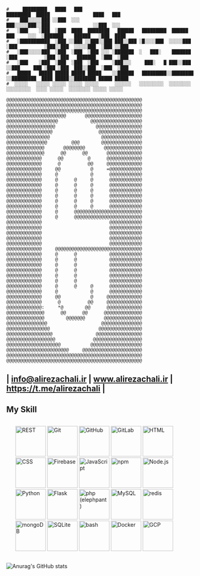 <img src="https://user-images.githubusercontent.com/74038190/225813708-98b745f2-7d22-48cf-9150-083f1b00d6c9.gif" alt="" title=""/>


```
#     █████████   ████   ███                                                  █████████  █████                ████   ███ 
#    ███░░░░░███ ░░███  ░░░                                                  ███░░░░░███░░███                ░░███  ░░░  
#   ░███    ░███  ░███  ████  ████████   ██████   █████████  ██████         ███     ░░░  ░███████    ██████   ░███  ████ 
#   ░███████████  ░███ ░░███ ░░███░░███ ███░░███ ░█░░░░███  ░░░░░███       ░███          ░███░░███  ░░░░░███  ░███ ░░███ 
#   ░███░░░░░███  ░███  ░███  ░███ ░░░ ░███████  ░   ███░    ███████       ░███          ░███ ░███   ███████  ░███  ░███ 
#   ░███    ░███  ░███  ░███  ░███     ░███░░░     ███░   █ ███░░███       ░░███     ███ ░███ ░███  ███░░███  ░███  ░███ 
#   █████   █████ █████ █████ █████    ░░██████   █████████░░████████       ░░█████████  ████ █████░░████████ █████ █████
#  ░░░░░   ░░░░░ ░░░░░ ░░░░░ ░░░░░      ░░░░░░   ░░░░░░░░░  ░░░░░░░░         ░░░░░░░░░  ░░░░ ░░░░░  ░░░░░░░░ ░░░░░ ░░░░░ 
```
```
@@@@@@@@@@@@@@@@@@@@@@@@@@@@@@@@@@@@@@@@@@@@@@@@@@
@@@@@@@@@@@@@@@@@@@@@@@@@@@@@@@@@@@@@@@@@@@@@@@@@@
@@@@@@@@@@@@@@@@@@@@@@@@@@@@@@@@@@@@@@@@@@@@@@@@@@
@@@@@@@@@@@@@@@@@@@@@@       @@@@@@@@@@@@@@@@@@@@@
@@@@@@@@@@@@@@@@@@@            @@@@@@@@@@@@@@@@@@@
@@@@@@@@@@@@@@@@@@               @@@@@@@@@@@@@@@@@
@@@@@@@@@@@@@@@@@                 @@@@@@@@@@@@@@@@
@@@@@@@@@@@@@@@@                   @@@@@@@@@@@@@@@
@@@@@@@@@@@@@@@         @@@        @@@@@@@@@@@@@@@
@@@@@@@@@@@@@@       @@@@@@@@       @@@@@@@@@@@@@@
@@@@@@@@@@@@@@      @@      @@       @@@@@@@@@@@@@
@@@@@@@@@@@@@      @@         @      @@@@@@@@@@@@@
@@@@@@@@@@@@@      @          @@     @@@@@@@@@@@@@
@@@@@@@@@@@@@     @@           @     =@@@@@@@@@@@@
@@@@@@@@@@@@@     @            @      @@@@@@@@@@@@
@@@@@@@@@@@@@     @      @     @      @@@@@@@@@@@@
@@@@@@@@@@@@@     @      @     @      @@@@@@@@@@@@
@@@@@@@@@@@@@     @      @     @      @@@@@@@@@@@@
@@@@@@@@@@@@@     @      @     @      @@@@@@@@@@@@
@@@@@@@@@@@@@     @      @     @      @@@@@@@@@@@@
@@@@@@@@@@@@@     @      @     @      @@@@@@@@@@@@
@@@@@@@@@@@@@     @      @@@@@@@@@@@@@@@@@@@@@@@@@
@@@@@@@@@@@@@     @      @@@@@@@@@@@@@@@@@@@@@@@@@
@@@@@@@@@@@@@                         @@@@@@@@@@@@
@@@@@@@@@@@@@                         @@@@@@@@@@@@
@@@@@@@@@@@@@                         @@@@@@@@@@@@
@@@@@@@@@@@@@                         @@@@@@@@@@@@
@@@@@@@@@@@@@                         @@@@@@@@@@@@
@@@@@@@@@@@@@     @@@@@@@@@@@@@@@@@@@@@@@@@@@@@@@@
@@@@@@@@@@@@@     @      @            @@@@@@@@@@@@
@@@@@@@@@@@@@     @      @            @@@@@@@@@@@@
@@@@@@@@@@@@@     @      @            @@@@@@@@@@@@
@@@@@@@@@@@@@     @      @            @@@@@@@@@@@@
@@@@@@@@@@@@@     @      @            @@@@@@@@@@@@
@@@@@@@@@@@@@     @      @            @@@@@@@@@@@@
@@@@@@@@@@@@@     @      @     @      @@@@@@@@@@@@
@@@@@@@@@@@@@     @            @      @@@@@@@@@@@@
@@@@@@@@@@@@@     @@           @     @@@@@@@@@@@@@
@@@@@@@@@@@@@      @          @@     @@@@@@@@@@@@@
@@@@@@@@@@@@@:     *@        @@      @@@@@@@@@@@@@
@@@@@@@@@@@@@@      @@      @@      @@@@@@@@@@@@@@
@@@@@@@@@@@@@@        @@@@@@@       @@@@@@@@@@@@@@
@@@@@@@@@@@@@@@                    @@@@@@@@@@@@@@@
@@@@@@@@@@@@@@@@                  @@@@@@@@@@@@@@@@
@@@@@@@@@@@@@@@@@                @@@@@@@@@@@@@@@@@
@@@@@@@@@@@@@@@@@@              @@@@@@@@@@@@@@@@@@
@@@@@@@@@@@@@@@@@@@@           @@@@@@@@@@@@@@@@@@@
@@@@@@@@@@@@@@@@@@@@@@@     @@@@@@@@@@@@@@@@@@@@@@
@@@@@@@@@@@@@@@@@@@@@@@@@@@@@@@@@@@@@@@@@@@@@@@@@@
@@@@@@@@@@@@@@@@@@@@@@@@@@@@@@@@@@@@@@@@@@@@@@@@@@

```





## |    info@alirezachali.ir    |    www.alirezachali.ir    |    https://t.me/alirezachali    |


## My Skill
<ul style="display:inline-block">
<img width="80" src="https://user-images.githubusercontent.com/25181517/192107858-fe19f043-c502-4009-8c47-476fc89718ad.png" alt="REST" title="REST"/>
<img width="80" src="https://user-images.githubusercontent.com/25181517/192108372-f71d70ac-7ae6-4c0d-8395-51d8870c2ef0.png" alt="Git" title="Git"/>
<img width="80" src="https://user-images.githubusercontent.com/25181517/192108374-8da61ba1-99ec-41d7-80b8-fb2f7c0a4948.png" alt="GitHub" title="GitHub"/>
<img width="80" src="https://user-images.githubusercontent.com/25181517/192108376-c675d39b-90f6-4073-bde6-5a9291644657.png" alt="GitLab" title="GitLab"/>
<img width="80" src="https://user-images.githubusercontent.com/25181517/192158954-f88b5814-d510-4564-b285-dff7d6400dad.png" alt="HTML" title="HTML"/>
<img width="80" src="https://user-images.githubusercontent.com/25181517/183898674-75a4a1b1-f960-4ea9-abcb-637170a00a75.png" alt="CSS" title="CSS"/>
<img width="80" src="https://user-images.githubusercontent.com/25181517/189716855-2c69ca7a-5149-4647-936d-780610911353.png" alt="Firebase" title="Firebase"/>
<img width="80" src="https://user-images.githubusercontent.com/25181517/117447155-6a868a00-af3d-11eb-9cfe-245df15c9f3f.png" alt="JavaScript" title="JavaScript"/>
<img width="80" src="https://user-images.githubusercontent.com/25181517/121401671-49102800-c959-11eb-9f6f-74d49a5e1774.png" alt="npm" title="npm"/>
<img width="80" src="https://user-images.githubusercontent.com/25181517/183568594-85e280a7-0d7e-4d1a-9028-c8c2209e073c.png" alt="Node.js" title="Node.js"/>
<img width="80" src="https://user-images.githubusercontent.com/25181517/183423507-c056a6f9-1ba8-4312-a350-19bcbc5a8697.png" alt="Python" title="Python"/>
<img width="80" src="https://user-images.githubusercontent.com/25181517/183423775-2276e25d-d43d-4e58-890b-edbc88e915f7.png" alt="Flask" title="Flask"/>
<img width="80" src="https://github.com/marwin1991/profile-technology-icons/assets/76662862/dbbc299a-8356-45e4-9d2e-a6c21b4569cf" alt="php (elephpant)" title="php (elephpant)"/>
<img width="80" src="https://user-images.githubusercontent.com/25181517/183896128-ec99105a-ec1a-4d85-b08b-1aa1620b2046.png" alt="MySQL" title="MySQL"/>
<img width="80" src="https://user-images.githubusercontent.com/25181517/182884894-d3fa6ee0-f2b4-4960-9961-64740f533f2a.png" alt="redis" title="redis"/>
<img width="80" src="https://user-images.githubusercontent.com/25181517/182884177-d48a8579-2cd0-447a-b9a6-ffc7cb02560e.png" alt="mongoDB" title="mongoDB"/>
<img width="80" src="https://github.com/marwin1991/profile-technology-icons/assets/136815194/82df4543-236b-4e45-9604-5434e3faab17" alt="SQLite" title="SQLite"/>
<img width="80" src="https://user-images.githubusercontent.com/25181517/192158606-7c2ef6bd-6e04-47cf-b5bc-da2797cb5bda.png" alt="bash" title="bash"/>
<img width="80" src="https://user-images.githubusercontent.com/25181517/117207330-263ba280-adf4-11eb-9b97-0ac5b40bc3be.png" alt="Docker" title="Docker"/>
<img width="80" src="https://user-images.githubusercontent.com/25181517/183911547-990692bc-8411-4878-99a0-43506cdb69cf.png" alt="GCP" title="GCP"/>

</ul>



![Anurag's GitHub stats](https://github-readme-stats.vercel.app/api?username=alirezachali&show_icons=true&theme=transparent&bg_color=00000000)

